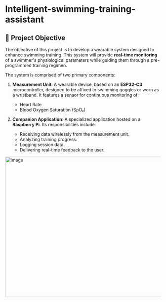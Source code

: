 # Intelligent-swimming-training-assistant

## 🎯 Project Objective

The objective of this project is to develop a wearable system designed to enhance swimming training. This system will provide **real-time monitoring** of a swimmer's physiological parameters while guiding them through a pre-programmed training regimen.

The system is comprised of two primary components:

1.  **Measurement Unit**: A wearable device, based on an **ESP32-C3** microcontroller, designed to be affixed to swimming goggles or worn as a wristband. It features a sensor for continuous monitoring of:
    * Heart Rate
    * Blood Oxygen Saturation (SpO₂)

2.  **Companion Application**: A specialized application hosted on a **Raspberry Pi**. Its responsibilities include:
    * Receiving data wirelessly from the measurement unit.
    * Analyzing training progress.
    * Logging session data.
    * Delivering real-time feedback to the user.
<img width="569" height="455" alt="image" src="https://github.com/user-attachments/assets/0488c14b-f4b4-4084-9719-f5f84beb3816" />
